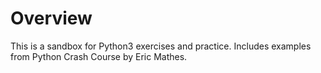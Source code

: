 # Overview

This is a sandbox for Python3 exercises and practice.
Includes examples from Python Crash Course by Eric Mathes.
